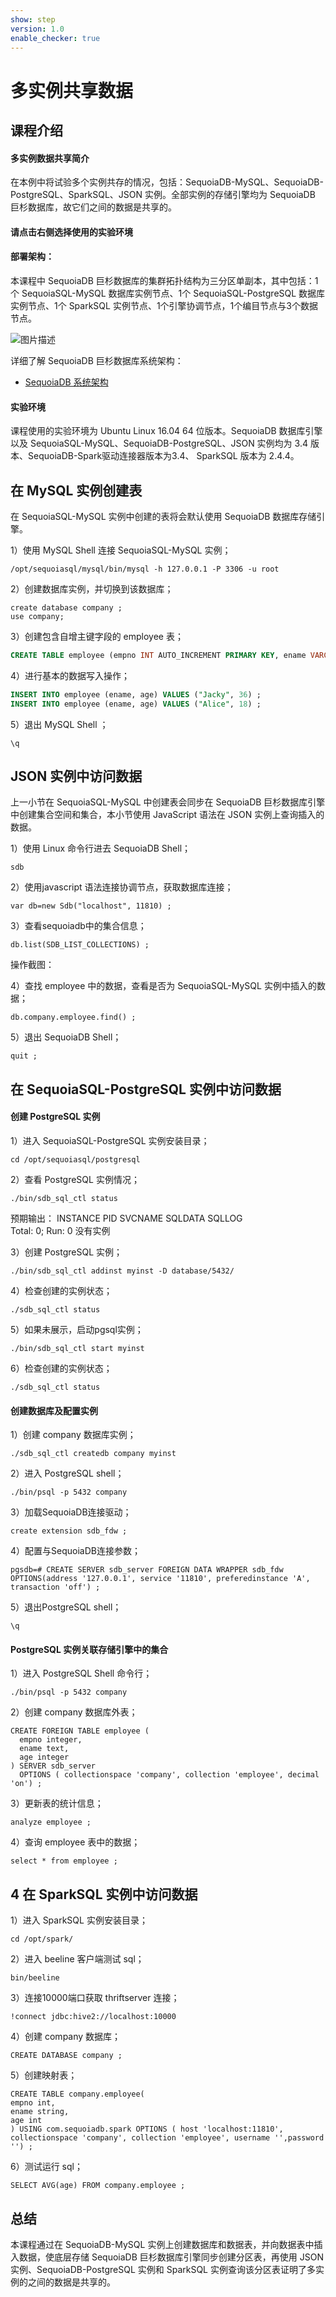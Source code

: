 ```yaml
---
show: step
version: 1.0
enable_checker: true
---
```

# 多实例共享数据

## 课程介绍

#### 多实例数据共享简介

在本例中将试验多个实例共存的情况，包括：SequoiaDB-MySQL、SequoiaDB-PostgreSQL、SparkSQL、JSON 实例。全部实例的存储引擎均为 SequoiaDB 巨杉数据库，故它们之间的数据是共享的。


#### 请点击右侧选择使用的实验环境

#### 部署架构：
本课程中 SequoiaDB 巨杉数据库的集群拓扑结构为三分区单副本，其中包括：1个 SequoiaSQL-MySQL 数据库实例节点、1个 SequoiaSQL-PostgreSQL 数据库实例节点、1个 SparkSQL 实例节点、1个引擎协调节点，1个编目节点与3个数据节点。

![图片描述](https://doc.shiyanlou.com/courses/1469/1207281/8d88e6faed223a26fcdc66fa2ef8d3c5)

详细了解 SequoiaDB 巨杉数据库系统架构：
* [SequoiaDB 系统架构](http://doc.sequoiadb.com/cn/sequoiadb-cat_id-1519649201-edition_id-0)

#### 实验环境
课程使用的实验环境为 Ubuntu Linux 16.04 64 位版本。SequoiaDB 数据库引擎以及 SequoiaSQL-MySQL、SequoiaDB-PostgreSQL、JSON 实例均为 3.4 版本、SequoiaDB-Spark驱动连接器版本为3.4、 SparkSQL 版本为 2.4.4。

## 在 MySQL 实例创建表

在 SequoiaSQL-MySQL 实例中创建的表将会默认使用 SequoiaDB 数据库存储引擎。


1）使用 MySQL Shell 连接 SequoiaSQL-MySQL 实例；
```
/opt/sequoiasql/mysql/bin/mysql -h 127.0.0.1 -P 3306 -u root
```

2）创建数据库实例，并切换到该数据库；

```
create database company ;
use company;
```

3）创建包含自增主键字段的 employee 表；

```sql
CREATE TABLE employee (empno INT AUTO_INCREMENT PRIMARY KEY, ename VARCHAR(128), age INT) ;
```

4）进行基本的数据写入操作；

```sql
INSERT INTO employee (ename, age) VALUES ("Jacky", 36) ;
INSERT INTO employee (ename, age) VALUES ("Alice", 18) ;
```

5）退出 MySQL Shell ；

```shell
\q
```

## JSON 实例中访问数据
上一小节在 SequoiaSQL-MySQL 中创建表会同步在 SequoiaDB 巨杉数据库引擎中创建集合空间和集合，本小节使用 JavaScript 语法在 JSON 实例上查询插入的数据。

1）使用 Linux 命令行进去 SequoiaDB Shell；
```
sdb
```
2）使用javascript 语法连接协调节点，获取数据库连接；

```
var db=new Sdb("localhost", 11810) ;
```

3）查看sequoiadb中的集合信息；
```
db.list(SDB_LIST_COLLECTIONS) ;
```

操作截图：

4）查找 employee 中的数据，查看是否为 SequoiaSQL-MySQL 实例中插入的数据；

```
db.company.employee.find() ;
```

5）退出 SequoiaDB Shell；
```
quit ;
```


## 在 SequoiaSQL-PostgreSQL 实例中访问数据

#### 创建 PostgreSQL 实例

1）进入 SequoiaSQL-PostgreSQL 实例安装目录；
```
cd /opt/sequoiasql/postgresql
```

2）查看 PostgreSQL 实例情况；
```
./bin/sdb_sql_ctl status
```

预期输出：
INSTANCE   PID        SVCNAME    SQLDATA                                  SQLLOG                                  
Total: 0; Run: 0
没有实例

3）创建 PostgreSQL 实例；
```
./bin/sdb_sql_ctl addinst myinst -D database/5432/
```

4）检查创建的实例状态；
```
./sdb_sql_ctl status
```
5）如果未展示，启动pgsql实例；
```
./bin/sdb_sql_ctl start myinst
```

6）检查创建的实例状态；
```
./sdb_sql_ctl status
```

#### 创建数据库及配置实例

1）创建 company 数据库实例；
```
./sdb_sql_ctl createdb company myinst
```

2）进入 PostgreSQL shell；

```
./bin/psql -p 5432 company
```

3）加载SequoiaDB连接驱动；

```
create extension sdb_fdw ;
```

4）配置与SequoiaDB连接参数；

```
pgsdb=# CREATE SERVER sdb_server FOREIGN DATA WRAPPER sdb_fdw OPTIONS(address '127.0.0.1', service '11810', preferedinstance 'A', transaction 'off') ;
```

5）退出PostgreSQL shell；

```
\q
```

#### PostgreSQL 实例关联存储引擎中的集合

1）进入 PostgreSQL Shell 命令行；

```
./bin/psql -p 5432 company
```

2）创建 company 数据库外表；
```
CREATE FOREIGN TABLE employee (
  empno integer, 
  ename text,
  age integer
) SERVER sdb_server 
  OPTIONS ( collectionspace 'company', collection 'employee', decimal 'on') ;
```

3）更新表的统计信息；
```
analyze employee ;
```
4）查询 employee 表中的数据；

```
select * from employee ;
```

## 4 在 SparkSQL 实例中访问数据

1）进入 SparkSQL 实例安装目录；

```
cd /opt/spark/
```

2）进入 beeline 客户端测试 sql；

```shell
bin/beeline
```

3）连接10000端口获取 thriftserver 连接；

```
!connect jdbc:hive2://localhost:10000
```

4）创建 company 数据库；

```
CREATE DATABASE company ;
```

5）创建映射表；

```
CREATE TABLE company.employee(
empno int,
ename string,
age int
) USING com.sequoiadb.spark OPTIONS ( host 'localhost:11810', collectionspace 'company', collection 'employee', username '',password '') ;
```

6）测试运行 sql；
```
SELECT AVG(age) FROM company.employee ;
```

## 总结
本课程通过在 SequoiaDB-MySQL 实例上创建数据库和数据表，并向数据表中插入数据，使底层存储 SequoiaDB 巨杉数据库引擎同步创建分区表，再使用 JSON 实例、SequoiaDB-PostgreSQL 实例和 SparkSQL 实例查询该分区表证明了多实例的之间的数据是共享的。

